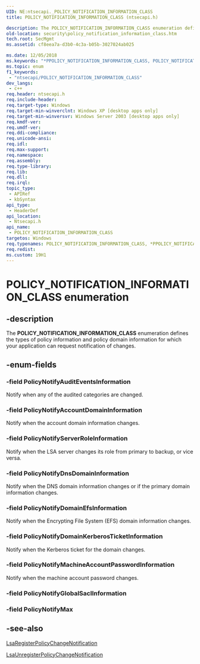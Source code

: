 ```yaml
---
UID: NE:ntsecapi._POLICY_NOTIFICATION_INFORMATION_CLASS
title: POLICY_NOTIFICATION_INFORMATION_CLASS (ntsecapi.h)

description: The POLICY_NOTIFICATION_INFORMATION_CLASS enumeration defines the types of policy information and policy domain information for which your application can request notification of changes.
old-location: security\policy_notification_information_class.htm
tech.root: SecMgmt
ms.assetid: cf8eea7a-d3b0-4c3a-b05b-3027024ab025

ms.date: 12/05/2018
ms.keywords: "*PPOLICY_NOTIFICATION_INFORMATION_CLASS, POLICY_NOTIFICATION_INFORMATION_CLASS, POLICY_NOTIFICATION_INFORMATION_CLASS enumeration [Security], PPOLICY_NOTIFICATION_INFORMATION_CLASS, PPOLICY_NOTIFICATION_INFORMATION_CLASS enumeration pointer [Security], PolicyNotifyAccountDomainInformation, PolicyNotifyAuditEventsInformation, PolicyNotifyDnsDomainInformation, PolicyNotifyDomainEfsInformation, PolicyNotifyDomainKerberosTicketInformation, PolicyNotifyMachineAccountPasswordInformation, PolicyNotifyServerRoleInformation, _lsa_policy_notification_information_class, ntsecapi/POLICY_NOTIFICATION_INFORMATION_CLASS, ntsecapi/PPOLICY_NOTIFICATION_INFORMATION_CLASS, ntsecapi/PolicyNotifyAccountDomainInformation, ntsecapi/PolicyNotifyAuditEventsInformation, ntsecapi/PolicyNotifyDnsDomainInformation, ntsecapi/PolicyNotifyDomainEfsInformation, ntsecapi/PolicyNotifyDomainKerberosTicketInformation, ntsecapi/PolicyNotifyMachineAccountPasswordInformation, ntsecapi/PolicyNotifyServerRoleInformation, security.policy_notification_information_class"
ms.topic: enum
f1_keywords: 
 - "ntsecapi/POLICY_NOTIFICATION_INFORMATION_CLASS"
dev_langs:
 - c++
req.header: ntsecapi.h
req.include-header: 
req.target-type: Windows
req.target-min-winverclnt: Windows XP [desktop apps only]
req.target-min-winversvr: Windows Server 2003 [desktop apps only]
req.kmdf-ver: 
req.umdf-ver: 
req.ddi-compliance: 
req.unicode-ansi: 
req.idl: 
req.max-support: 
req.namespace: 
req.assembly: 
req.type-library: 
req.lib: 
req.dll: 
req.irql: 
topic_type:
 - APIRef
 - kbSyntax
api_type:
 - HeaderDef
api_location:
 - Ntsecapi.h
api_name:
 - POLICY_NOTIFICATION_INFORMATION_CLASS
targetos: Windows
req.typenames: POLICY_NOTIFICATION_INFORMATION_CLASS, *PPOLICY_NOTIFICATION_INFORMATION_CLASS
req.redist: 
ms.custom: 19H1
---
```


# POLICY_NOTIFICATION_INFORMATION_CLASS enumeration


## -description


The <b>POLICY_NOTIFICATION_INFORMATION_CLASS</b> enumeration defines the types of policy information and policy domain information for which your application can request notification of changes.


## -enum-fields




### -field PolicyNotifyAuditEventsInformation

Notify when any of the audited categories are changed.


### -field PolicyNotifyAccountDomainInformation

Notify when the account domain information changes.


### -field PolicyNotifyServerRoleInformation

Notify when the LSA server changes its role from primary to backup, or vice versa.


### -field PolicyNotifyDnsDomainInformation

Notify when the DNS domain information changes or if the primary domain information changes.


### -field PolicyNotifyDomainEfsInformation

Notify when the Encrypting File System (EFS) domain information changes.


### -field PolicyNotifyDomainKerberosTicketInformation

Notify when the Kerberos ticket for the domain changes.


### -field PolicyNotifyMachineAccountPasswordInformation

Notify when the machine account password changes.


### -field PolicyNotifyGlobalSaclInformation


### -field PolicyNotifyMax




## -see-also




<a href="https://docs.microsoft.com/windows/desktop/api/ntsecapi/nf-ntsecapi-lsaregisterpolicychangenotification">LsaRegisterPolicyChangeNotification</a>



<a href="https://docs.microsoft.com/windows/desktop/api/ntsecapi/nf-ntsecapi-lsaunregisterpolicychangenotification">LsaUnregisterPolicyChangeNotification</a>
 

 

